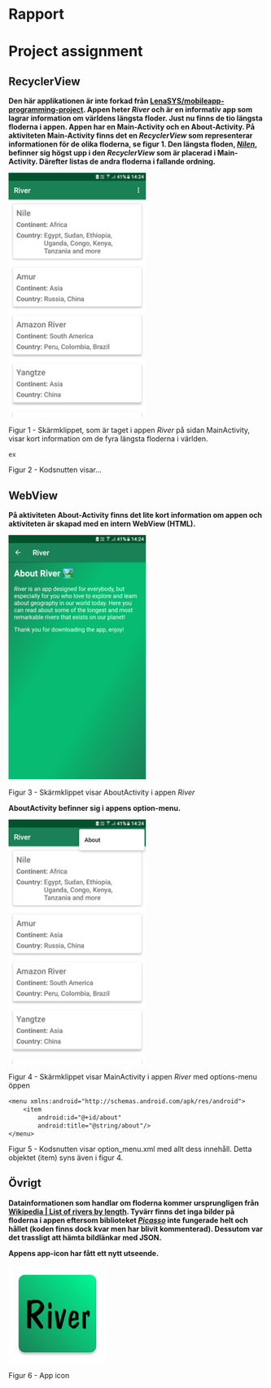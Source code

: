 # Rapport

# Project assignment

## RecyclerView

**Den här applikationen är inte forkad från [LenaSYS/mobileapp-programming-project](https://github.com/LenaSYS/mobileapp-programming-project). Appen heter <i>River</i> och är en informativ app som lagrar information om världens längsta floder. Just nu finns de tio längsta floderna i appen. Appen har en Main-Activity och en About-Activity. På aktiviteten Main-Activity finns det en <i>RecyclerView</i> som representerar informationen för de olika floderna, se figur 1. Den längsta floden, <i>[Nilen](https://en.wikipedia.org/wiki/Nile)</i>, befinner sig högst upp i den <i>RecyclerView</i> som är placerad i Main-Activity. Därefter listas de andra floderna i fallande ordning.**

<p align="left"><img src="/Screenshot_20220526-142414.png" width="270px"></p>
<p align="left">Figur 1 - Skärmklippet, som är taget i appen <i>River</i> på sidan MainActivity, visar kort information om de fyra längsta floderna i världen.</p>

```
ex
```
<p align="left">Figur 2 - Kodsnutten visar...</p>

## WebView

**På aktiviteten About-Activity finns det lite kort information om appen och aktiviteten är skapad med en intern WebView (HTML).**

<p align="left"><img src="/Screenshot_20220526-142439.png" width="270px"></p>
<p align="left">Figur 3 - Skärmklippet visar AboutActivity i appen <i>River</i></p>

**AboutActivity befinner sig i appens option-menu.**

<p align="left"><img src="/Screenshot_20220526-142428.png" width="270px"></p>
<p align="left">Figur 4 - Skärmklippet visar MainActivity i appen <i>River</i> med options-menu öppen</p>

```
<menu xmlns:android="http://schemas.android.com/apk/res/android">
    <item
        android:id="@+id/about"
        android:title="@string/about"/>
</menu>
```
<p align="left">Figur 5 - Kodsnutten visar option_menu.xml med allt dess innehåll. Detta objektet (item) syns även i figur 4. </p>

## Övrigt

**Datainformationen som handlar om floderna kommer ursprungligen från [Wikipedia | List of rivers by length](https://en.wikipedia.org/wiki/List_of_rivers_by_length). Tyvärr finns det inga bilder på floderna i appen eftersom biblioteket <i>[Picasso](https://square.github.io/picasso/)</i> inte fungerade helt och hållet (koden finns dock kvar men har blivit kommenterad). Dessutom var det trassligt att hämta bildlänkar med JSON.**

**Appens app-icon har fått ett nytt utseende.**

<p align="left"><img src="/app/src/main/res/mipmap-xxxhdpi/ic_launcher.png" width="192px"></p>
<p align="left">Figur 6 - App icon</p>